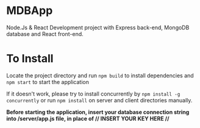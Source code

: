 # MDBApp

Node.Js & React Development project with Express back-end, MongoDB database and React front-end.

# To Install
Locate the project directory and run
``` npm build ``` to install dependencies and
``` npm start ```   to start the application

If it doesn't work, please try to install concurrently by ``` npm install -g concurrently ``` or run ``` npm install ``` on server and client directories manually.

<b>Before starting the application, insert your database connection string into /server/app.js file, in place of // INSERT YOUR KEY HERE //</b>
